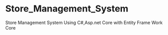 # Store_Management_System
Store Management System Using C#,Asp.net Core with Entity Frame Work Core
